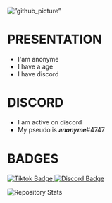 <p align=”center”>
<img width=”100" height=”100" src="https://external-content.duckduckgo.com/iu/?u=https%3A%2F%2Ftse1.mm.bing.net%2Fth%3Fid%3DOIP.Sfgbqcg35rCru0YB-IQwxgHaD4%26pid%3DApi&f=1&ipt=8a1f26e0df4fc3a24ba925c77b4647078b0816da6d4693e81bab8f0caa50a291&ipo=images" alt=”github_picture”> </p>

# PRESENTATION
- I'am anonyme
- I have a age
- I have discord

# DISCORD
- I am active on discord
- My pseudo is 𝒂𝒏𝒐𝒏𝒚𝒎𝒆#4747

# BADGES

<a href="https://www.tiktok.com/@shadow_osint">
<img src="https://img.shields.io/badge/Tiktok-blue?style=for-the-badge&logo=Tiktok&logoColor=white" alt="Tiktok Badge"/>
</a>
<a href="https://discordapp.com/users/823981303950606357">
<img src="https://img.shields.io/badge/Discord-black?style=for-the-badge&logo=Discord&logoColor=purple" alt="Discord Badge"/>
</a>
  
![Repository Stats](https://github-readme-stats.vercel.app/api?username=anonymeGithub&show_icons=true)
  
  
<style>
github_picture {
  border-radius: 10%;
}
</style>  
  
<style>
img {
  border-radius: 10%;
}
</style>  
